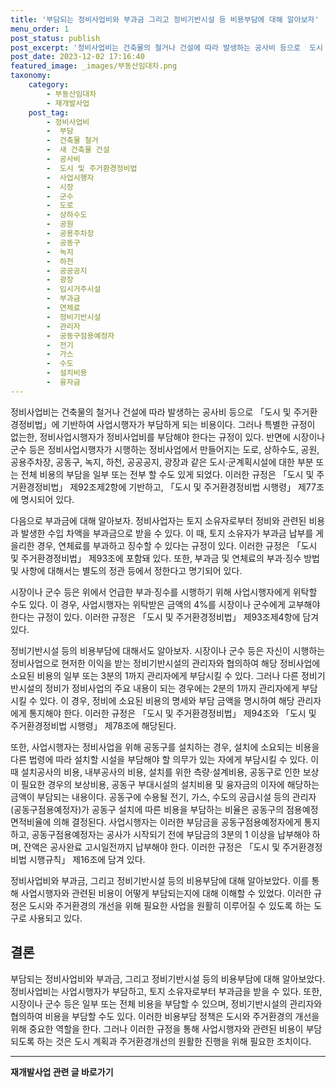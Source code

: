 ```yaml
---
title: '부담되는 정비사업비와 부과금 그리고 정비기반시설 등 비용부담에 대해 알아보자'
menu_order: 1
post_status: publish
post_excerpt: '정비사업비는 건축물의 철거나 건설에 따라 발생하는 공사비 등으로  도시 및 주거환경정비법 에 기반하여 사업시행자가 부담하게 되는 비용이다. 그러나 특별한 규정이 없는한, 정비사업시행자가 정비사업비를 부담해야 한다는 규정이 있다. 반면에 시장이나 군수 등은 정비사업시행자가 시행하는 정비사업에서 만들어지는 도로, 상하수도, 공원, 공용주차장, 공동구, 녹지, 하천, 공공공지, 광장과 같은 도시 군계획시설에 대한 부분 또는 전체 비용의 부담을 일부 또는 전부 할 수도 있게 되었다. 이러한 규정은  도시 및 주거환경정비법  제92조제2항에 기반하고,  도시 및 주거환경정비법 시행령  제77조에 명시되어 있다.'
post_date: 2023-12-02 17:16:40
featured_image: _images/부동산임대차.png
taxonomy:
    category:
        - 부동산임대차
        - 재개발사업
    post_tag:
        - 정비사업비
        -  부담
        -  건축물 철거
        -  새 건축물 건설
        -  공사비
        -  도시 및 주거환경정비법
        -  사업시행자
        -  시장
        -  군수
        -  도로
        -  상하수도
        -  공원
        -  공용주차장
        -  공동구
        -  녹지
        -  하천
        -  공공공지
        -  광장
        -  임시거주시설
        -  부과금
        -  연체료
        -  정비기반시설
        -  관리자
        -  공동구점용예정자
        -  전기
        -  가스
        -  수도
        -  설치비용
        -  융자금
---
```



정비사업비는 건축물의 철거나 건설에 따라 발생하는 공사비 등으로 「도시 및 주거환경정비법」에 기반하여 사업시행자가 부담하게 되는 비용이다. 그러나 특별한 규정이 없는한, 정비사업시행자가 정비사업비를 부담해야 한다는 규정이 있다. 반면에 시장이나 군수 등은 정비사업시행자가 시행하는 정비사업에서 만들어지는 도로, 상하수도, 공원, 공용주차장, 공동구, 녹지, 하천, 공공공지, 광장과 같은 도시·군계획시설에 대한 부분 또는 전체 비용의 부담을 일부 또는 전부 할 수도 있게 되었다. 이러한 규정은 「도시 및 주거환경정비법」 제92조제2항에 기반하고, 「도시 및 주거환경정비법 시행령」 제77조에 명시되어 있다.

다음으로 부과금에 대해 알아보자. 정비사업자는 토지 소유자로부터 정비와 관련된 비용과 발생한 수입 차액을 부과금으로 받을 수 있다. 이 때, 토지 소유자가 부과금 납부를 게을리한 경우, 연체료를 부과하고 징수할 수 있다는 규정이 있다. 이러한 규정은 「도시 및 주거환경정비법」 제93조에 포함돼 있다. 또한, 부과금 및 연체료의 부과·징수 방법 및 사항에 대해서는 별도의 정관 등에서 정한다고 명기되어 있다.

시장이나 군수 등은 위에서 언급한 부과·징수를 시행하기 위해 사업시행자에게 위탁할 수도 있다. 이 경우, 사업시행자는 위탁받은 금액의 4%를 시장이나 군수에게 교부해야 한다는 규정이 있다. 이러한 규정은 「도시 및 주거환경정비법」 제93조제4항에 담겨 있다.

정비기반시설 등의 비용부담에 대해서도 알아보자. 시장이나 군수 등은 자신이 시행하는 정비사업으로 현저한 이익을 받는 정비기반시설의 관리자와 협의하여 해당 정비사업에 소요된 비용의 일부 또는 3분의 1까지 관리자에게 부담시킬 수 있다. 그러나 다른 정비기반시설의 정비가 정비사업의 주요 내용이 되는 경우에는 2분의 1까지 관리자에게 부담시킬 수 있다. 이 경우, 정비에 소요된 비용의 명세와 부담 금액을 명시하여 해당 관리자에게 통지해야 한다. 이러한 규정은 「도시 및 주거환경정비법」 제94조와 「도시 및 주거환경정비법 시행령」 제78조에 해당된다.

또한, 사업시행자는 정비사업을 위해 공동구를 설치하는 경우, 설치에 소요되는 비용을 다른 법령에 따라 설치할 시설을 부담해야 할 의무가 있는 자에게 부담시킬 수 있다. 이때 설치공사의 비용, 내부공사의 비용, 설치를 위한 측량·설계비용, 공동구로 인한 보상이 필요한 경우의 보상비용, 공동구 부대시설의 설치비용 및 융자금의 이자에 해당하는 금액이 부담되는 내용이다. 공동구에 수용될 전기, 가스, 수도의 공급시설 등의 관리자(공동구점용예정자)가 공동구 설치에 따른 비용을 부담하는 비율은 공동구의 점용예정면적비율에 의해 결정된다. 사업시행자는 이러한 부담금을 공동구점용예정자에게 통지하고, 공동구점용예정자는 공사가 시작되기 전에 부담금의 3분의 1 이상을 납부해야 하며, 잔액은 공사완료 고시일전까지 납부해야 한다. 이러한 규정은 「도시 및 주거환경정비법 시행규칙」 제16조에 담겨 있다.

정비사업비와 부과금, 그리고 정비기반시설 등의 비용부담에 대해 알아보았다. 이를 통해 사업시행자와 관련된 비용이 어떻게 부담되는지에 대해 이해할 수 있었다. 이러한 규정은 도시와 주거환경의 개선을 위해 필요한 사업을 원활히 이루어질 수 있도록 하는 도구로 사용되고 있다.

## 결론

부담되는 정비사업비와 부과금, 그리고 정비기반시설 등의 비용부담에 대해 알아보았다. 정비사업비는 사업시행자가 부담하고, 토지 소유자로부터 부과금을 받을 수 있다. 또한, 시장이나 군수 등은 일부 또는 전체 비용을 부담할 수 있으며, 정비기반시설의 관리자와 협의하여 비용을 부담할 수도 있다. 이러한 비용부담 정책은 도시와 주거환경의 개선을 위해 중요한 역할을 한다. 그러나 이러한 규정을 통해 사업시행자와 관련된 비용이 부담되도록 하는 것은 도시 계획과 주거환경개선의 원활한 진행을 위해 필요한 조치이다.
<!-- wp:separator -->
<hr class="wp-block-separator has-alpha-channel-opacity"/>
<!-- /wp:separator -->

<!-- wp:group {"backgroundColor":"base","layout":{"type":"constrained"}} -->
<div class="wp-block-group has-base-background-color has-background"><!-- wp:paragraph {"align":"center","fontSize":"medium"} -->
<p class="has-text-align-center has-large-font-size"><strong>재개발사업 관련 글 바로가기</strong></p>
<!-- /wp:paragraph -->


<!-- wp:latest-posts
{"categories":[{"id":27320,"count":19,"description":"","link":"https://uknowlaw.com/category/%ec%9e%ac%ea%b0%9c%eb%b0%9c%ec%82%ac%ec%97%85/","name":"재개발사업","slug":"재개발사업","taxonomy":"category","parent":0,"meta":[],"_links":{"self":[{"href":"https://uknowlaw.com/wp-json/wp/v2/categories/27320"}],"collection":[{"href":"https://uknowlaw.com/wp-json/wp/v2/categories"}],"about":[{"href":"https://uknowlaw.com/wp-json/wp/v2/taxonomies/category"}],"wp:post_type":[{"href":"https://uknowlaw.com/wp-json/wp/v2/posts?categories=27320"}],"curies":[{"name":"wp","href":"https://api.w.org/{rel}","templated":true}]}}],"postsToShow":100,"excerptLength":28,"postLayout":"grid","columns":2,"featuredImageAlign":"left","featuredImageSizeSlug":"large","fontSize":"small"} /--></div>
<!-- /wp:group -->